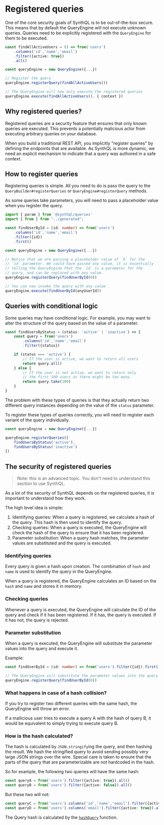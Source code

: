 # Registered queries

One of the core security goals of SynthQL is to be out-of-the-box secure. This means that by default the QueryEngine will not execute unknown queries. Queries need to be explicitly registered with the `QueryEngine` for them to be executed.

```ts
const findAllActiveUsers = () => from('users')
    .columns('id','name','email')
    .filter({active: true})
    .all()

const queryEngine = new QueryEngine({...})

// Register the query
queryEngine.registerQuery(findAllActiveUsers())

// The QueryEngine will now only execute the registered queries
queryEngine.execute(findAllActiveUsers(), { context })
```

## Why registered queries?

Registered queries are a security feature that ensures that only known queries are executed. This prevents a potentially malicious actor from executing arbitrary queries on your database.

When you build a traditional REST API, you implicitly "register queries" by defining the endpoints that are available. As SynthQL is more dynamic, we need an explicit mechanism to indicate that a query was authored in a safe context.

## How to register queries

Registering queries is simple. All you need to do is pass the query to the `QueryBuilder#registerQueries` or `QueryEngine#registerQuery` methods.

As some queries take parameters, you will need to pass a placeholder value when you register the query.

```ts
import { param } from '@synthql/queries'
import { from } from "../generated";

const findUserById = (id: number) => from('users')
    .columns('id','name','email')
    .filter({id})
    .first()

const queryEngine = new QueryEngine({...})

// Notice that we are passing a placeholder value of `0` for the 
// `id` parameter. We could have passed any value, it is essentially
// telling the QueryEngine that the `id` is a parameter for the
// query, and can be replaced with any value.
queryEngine.registerQuery(findUserById(0))

// You can now invoke the query with any value
queryEngine.execute(findUserById(anyUserId))
```

## Queries with conditional logic

Some queries may have conditional logic. For example, you may want to alter the structure of the query based on the value of a parameter.

```ts
const findUsersByStatus = (status: 'active' | 'inactive') => {
    const query = from('users')
        .columns('id','name','email')
        .filter({status})

    if (status === 'active') {
        // If the user is active, we want to return all users
        return query.all()
    } else {
        // If the user is not active, we want to return only 
        // the first 100 users as there might be too many.
        return query.take(100)
    }
}
```

The problem with these types of queries is that they actually return two different query instances depending on the value of the `status` parameter.

To register these types of queries correctly, you will need to register each variant of the query individually.

```ts
const queryEngine = new QueryEngine({...})

queryEngine.registerQueries([
    findUsersByStatus('active'),
    findUsersByStatus('inactive')
])
```

## The security of registered queries

> Note: this is an advanced topic. You don't need to understand this section to use SynthQL.

As a lot of the security of SynthQL depends on the registered queries, it is important to understand how they work.

The high level idea is simple: 

1. Identifying queries: When a query is registered, we calculate a hash of the query. This hash is then used to identify the query.
2. Checking queries: When a query is executed, the QueryEngine will check the hash of the query to ensure that it has been registered.
3. Parameter substitution: When a query hash matches, the parameter values are substituted and the query is executed.

### Identifying queries

Every query is given a hash upon creation. The combination of `hash` and `name` is used to identify the query in the QueryEngine.

When a query is registered, the QueryEngine calculates an ID based on the `hash` and `name` and stores it in memory.

### Checking queries

Whenever a query is executed, the QueryEngine will calculate the ID of the query and check if it has been registered. If it has, the query is executed. If it has not, the query is rejected.

### Parameter substitution

When a query is executed, the QueryEngine will substitute the parameter values into the query and execute it.

Example:

```ts
const findUserById = (id: number) => from('users').filter({id}).first()

// The QueryEngine will substitute the parameter values into the query and execute it.
queryEngine.registerQuery(findUserById(0))


```

### What happens in case of a hash collision?

If you try to register two different queries with the same hash, the QueryEngine will throw an error. 

If a mallicious user tries to execute a query A with the hash of query B, it would be equivalent to simply trying to execute query B.

### How is the hash calculated?

The hash is calculated by `JSON.stringify`ing the query, and then hashing the result. We hash the stringified query to avoid sending possibly very large JSON strings over the wire. Special care is taken to ensure that the parts of the query that are parameterizable are not hardcoded in the hash.

So for example, the following two queries will have the same hash:

```ts
const queryA = from('users').filter({active: true}).all()
const queryB = from('users').filter({active: false}).all()
```

But these two will not:

```ts
const queryC = from('users').columns('id','name','email').filter({active: true}).all()
const queryD = from('users').columns('email').filter({active: true}).all()
```

The Query hash is calculated by the [`hashQuery`](https://github.com/synthql/SynthQL/blob/master/packages/queries/src/util/hashQuery.ts#L9) function. 

